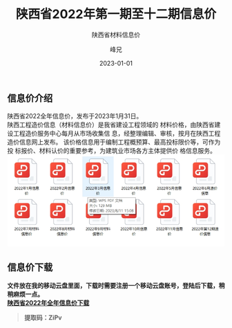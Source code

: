 ﻿---
layout:     post
title:      陕西省2022年第一期至十二期信息价
subtitle:   陕西省材料信息价
date:       2023-01-01
author:     峰兄
header-img: img/the-first.png
catalog: true
tags:
- 材料信息价
---
## 信息价介绍 ##
  陕西省2022全年信息价，发布于2023年1月31日。  
  陕西工程造价信息（材料信息价）是我省建设工程领域的
材料价格，由陕西省建设工程造价服务中心每月从市场收集信
息，经整理编辑、审核，按月在陕西工程造价信息网上发布。
该价格信息用于编制工程概预算、最高投标限价等，可作为投
标报价、材料认价的重要参考，为建筑业市场各方主体提供价
格信息服务。  
![2022年全年信息价][1]

## 信息价下载 ##
**文件放在我的移动云盘里面，下载时需要注册一个移动云盘账号，登陆后下载，稍稍麻烦一点。**  
[**陕西省2022年全年信息价下载**][2]  

> **提取码：ZiPv**




  [1]: /img-post/xxj2022.png
  [2]:  https://caiyun.139.com/m/i?105CpVlvfcsRR